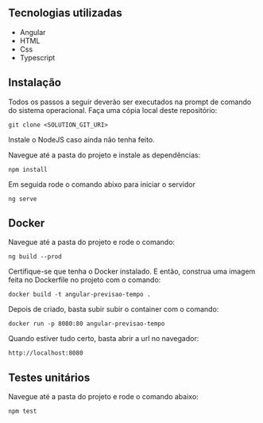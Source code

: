 ## Tecnologias utilizadas
- Angular
- HTML
- Css
- Typescript

## Instalação
Todos os passos a seguir deverão ser executados na prompt de comando do sistema operacional.
Faça uma cópia local deste repositório:

```git clone <SOLUTION_GIT_URI>```

Instale o NodeJS caso ainda não tenha feito.

Navegue até a pasta do projeto e instale as dependências:

```npm install```

Em seguida rode o comando abixo para iniciar o servidor

```ng serve```

## Docker
Navegue até a pasta do projeto e rode o comando:

```ng build --prod```

Certifique-se que tenha o Docker instalado. E então, construa uma imagem feita no Dockerfile no projeto com o comando:

```docker build -t angular-previsao-tempo .```

Depois de criado, basta subir subir o container com o comando:

```docker run -p 8080:80 angular-previsao-tempo```

Quando estiver tudo certo, basta abrir a url no navegador:

```http://localhost:8080```

## Testes unitários

Navegue até a pasta do projeto e rode o comando abaixo:

```npm test```
